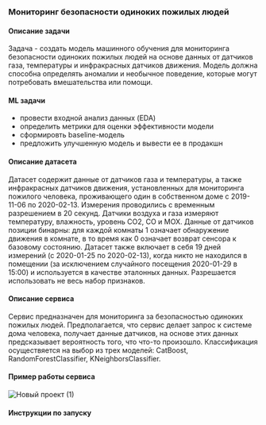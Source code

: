 ### Мониторинг безопасности одиноких пожилых людей
#### Описание задачи
Задача - создать модель машинного обучения для мониторинга безопасности одиноких пожилых людей на основе данных от датчиков газа, температуры и инфракрасных датчиков движения. Модель должна способна определять аномалии и необычное поведение, которые могут потребовать вмешательства или помощи.
#### ML задачи
- провести входной анализ данных (EDA)
- определить метрики для оценки эффективности модели
- сформировть baseline-модель
- предложить улучшенную модель и вывести ее в продакшн
#### Описание датасета
Датасет содержит данные от датчиков газа и температуры, а также инфракрасных датчиков движения, установленных для мониторинга пожилого человека, проживающего один в собственном доме с 2019-11-06 по 2020-02-13. Измерения проводились с временным разрешением в 20 секунд. Датчики воздуха и газа измеряют температуру, влажность, уровень CO2, CO и MOX. Данные от датчиков позиции бинарны: для каждой комнаты 1 означает обнаружение движения в комнате, в то время как 0 означает возврат сенсора к базовому состоянию. Датасет также включает в себя 19 дней измерений (с 2020-01-25 по 2020-02-13), когда никто не находился в помещении (за исключением случайного посещения 2020-01-29 в 15:00) и используется в качестве эталонных данных. Разрешается использовать не весь набор признаков.
#### Описание сервиса
Сервис предназначен для мониторинга за безопасностью одиноких пожилых людей. Предполагается, что сервис делает запрос к системе дома человека, получает данные датчиков, на основе этих данных предсказывает вероятность того, что что-то произошло.
Классификация осуществяется на выбор из трех моделей: CatBoost, RandomForestClassifier, KNeighborsClassifier.
#### Пример работы сервиса
![Новый проект (1)](https://github.com/NKhozin/practice_ml_dev/assets/92330362/c16acb8a-50a2-4917-9bfd-f4cfa75495a5)

#### Инструкции по запуску

